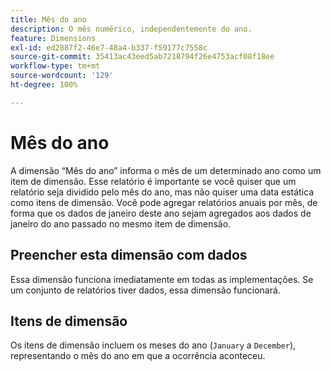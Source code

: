 ```yaml
---
title: Mês do ano
description: O mês numérico, independentemente do ano.
feature: Dimensions
exl-id: ed2887f2-46e7-48a4-b337-f59177c7558c
source-git-commit: 35413ac43eed5ab7218794f26e4753acf08f18ee
workflow-type: tm+mt
source-wordcount: '129'
ht-degree: 100%

---
```


# Mês do ano

A dimensão “Mês do ano” informa o mês de um determinado ano como um item de dimensão. Esse relatório é importante se você quiser que um relatório seja dividido pelo mês do ano, mas não quiser uma data estática como itens de dimensão. Você pode agregar relatórios anuais por mês, de forma que os dados de janeiro deste ano sejam agregados aos dados de janeiro do ano passado no mesmo item de dimensão.

## Preencher esta dimensão com dados

Essa dimensão funciona imediatamente em todas as implementações. Se um conjunto de relatórios tiver dados, essa dimensão funcionará.

## Itens de dimensão

Os itens de dimensão incluem os meses do ano (`January` a `December`), representando o mês do ano em que a ocorrência aconteceu.
